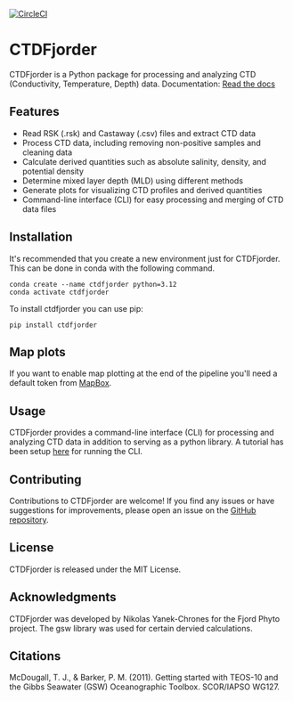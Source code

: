 [![CircleCI](https://dl.circleci.com/status-badge/img/circleci/BqQeY7gNQzLD7veRpM5Fpj/4nijPG3CZqyE8SAoqtPWZr/tree/main.svg?style=shield)](https://dl.circleci.com/status-badge/redirect/circleci/BqQeY7gNQzLD7veRpM5Fpj/4nijPG3CZqyE8SAoqtPWZr/tree/main)
# CTDFjorder

CTDFjorder is a Python package for processing and analyzing CTD (Conductivity, Temperature, Depth) data.
Documentation: [Read the docs](https://nikothomas.github.io/ctdfjorder/)

## Features

- Read RSK (.rsk) and Castaway (.csv) files and extract CTD data
- Process CTD data, including removing non-positive samples and cleaning data
- Calculate derived quantities such as absolute salinity, density, and potential density
- Determine mixed layer depth (MLD) using different methods
- Generate plots for visualizing CTD profiles and derived quantities
- Command-line interface (CLI) for easy processing and merging of CTD data files

## Installation
It's recommended that you create a new environment just for CTDFjorder. This can be done in conda with the following
command.
```shell
conda create --name ctdfjorder python=3.12
conda activate ctdfjorder
```
To install ctdfjorder you can use pip:
```shell
pip install ctdfjorder
```

## Map plots

If you want to enable map plotting at the end of the pipeline you'll need a default token from [MapBox](https://www.mapbox.com).

## Usage

CTDFjorder provides a command-line interface (CLI) for processing and analyzing CTD data in addition to serving
as a python library. A tutorial has been setup [here](https://nikothomas.github.io/ctdfjorder/Getting%20Started.html)
for running the CLI.

## Contributing

Contributions to CTDFjorder are welcome! If you find any issues or have suggestions for improvements, please open an issue on the [GitHub repository](https://github.com/nikothomas/CTDFjorder).

## License

CTDFjorder is released under the MIT License.

## Acknowledgments

CTDFjorder was developed by Nikolas Yanek-Chrones for the Fjord Phyto project. The gsw library was used for certain dervied calculations.

## Citations
McDougall, T. J., & Barker, P. M. (2011). Getting started with TEOS-10 and the Gibbs Seawater (GSW) Oceanographic Toolbox. SCOR/IAPSO WG127.

